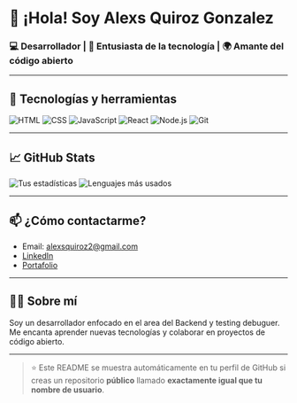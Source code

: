 # 👋 ¡Hola! Soy Alexs Quiroz Gonzalez

### 💻 Desarrollador | 🚀 Entusiasta de la tecnología | 🌍 Amante del código abierto

---

## 🧰 Tecnologías y herramientas

![HTML](https://img.shields.io/badge/HTML5-E34F26?style=flat&logo=html5&logoColor=white)
![CSS](https://img.shields.io/badge/CSS3-1572B6?style=flat&logo=css3&logoColor=white)
![JavaScript](https://img.shields.io/badge/JavaScript-F7DF1E?style=flat&logo=javascript&logoColor=black)
![React](https://img.shields.io/badge/React-20232A?style=flat&logo=react&logoColor=61DAFB)
![Node.js](https://img.shields.io/badge/Node.js-43853D?style=flat&logo=node.js&logoColor=white)
![Git](https://img.shields.io/badge/Git-F05032?style=flat&logo=git&logoColor=white)

---

## 📈 GitHub Stats

![Tus estadísticas](https://github-readme-stats.vercel.app/api?username=cabrero10001&show_icons=true&theme=radical)
![Lenguajes más usados](https://github-readme-stats.vercel.app/api/top-langs/?username=cabrero10001&layout=compact&theme=radical)

---

## 📫 ¿Cómo contactarme?

- Email: alexsquiroz2@gmail.com  
- [LinkedIn](https://linkedin.com/in/tu-perfil)  
- [Portafolio](https://tuportafolio.com)  

---

## 🙋‍♂️ Sobre mí

Soy un desarrollador enfocado en el area del Backend y testing debuguer. Me encanta aprender nuevas tecnologías y colaborar en proyectos de código abierto.

---

> ⭐ Este README se muestra automáticamente en tu perfil de GitHub si creas un repositorio **público** llamado **exactamente igual que tu nombre de usuario**.
